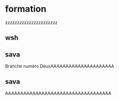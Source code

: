 # formation
zzzzzzzzzzzzzzzzzzzzzz
## wsh

## sava
Branche numéro DeuxAAAAAAAAAAAAAAAAAAAAA
## sava  
AAAAAAAAAAAAAAAAAAAAAAAAAAAAAAAAAAA
